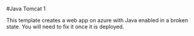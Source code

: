 #Java Tomcat 1

This template creates a web app on azure with Java enabled in a broken state. You will need to fix it once it is deployed.
